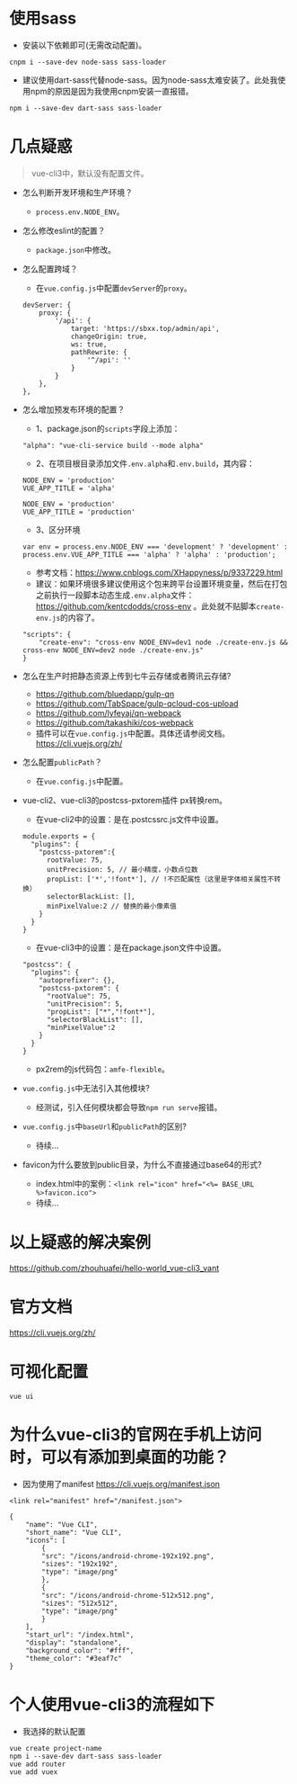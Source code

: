 # 使用sass
* 安装以下依赖即可(无需改动配置)。
```
cnpm i --save-dev node-sass sass-loader
```
* 建议使用dart-sass代替node-sass。因为node-sass太难安装了。此处我使用npm的原因是因为我使用cnpm安装一直报错。
```
npm i --save-dev dart-sass sass-loader
```

# 几点疑惑
> vue-cli3中，默认没有配置文件。
* 怎么判断开发环境和生产环境？
    - ```process.env.NODE_ENV```。
* 怎么修改eslint的配置？
    - ```package.json```中修改。
* 怎么配置跨域？
    - 在```vue.config.js```中配置```devServer```的```proxy```。
    ```
    devServer: {
        proxy: {
            '/api': {
                target: 'https://sbxx.top/admin/api',
                changeOrigin: true,
                ws: true,
                pathRewrite: {
                    '^/api': ''
                }
            }
        },
    },
    ```
* 怎么增加预发布环境的配置？
    - 1、package.json的```scripts```字段上添加：
    ```
    "alpha": "vue-cli-service build --mode alpha"
    ```
    - 2、在项目根目录添加文件```.env.alpha```和```.env.build```，其内容：
    ```
    NODE_ENV = 'production'
    VUE_APP_TITLE = 'alpha'
    ```
    ```
    NODE_ENV = 'production'
    VUE_APP_TITLE = 'production'
    ```
    - 3、区分环境
    ```
    var env = process.env.NODE_ENV === 'development' ? 'development' :
    process.env.VUE_APP_TITLE === 'alpha' ? 'alpha' : 'production';
    ```
    - 参考文档：https://www.cnblogs.com/XHappyness/p/9337229.html
    - 建议：如果环境很多建议使用这个包来跨平台设置环境变量，然后在打包之前执行一段脚本动态生成```.env.alpha```文件：https://github.com/kentcdodds/cross-env 。此处就不贴脚本```create-env.js```的内容了。
    ```
    "scripts": {
        "create-env": "cross-env NODE_ENV=dev1 node ./create-env.js && cross-env NODE_ENV=dev2 node ./create-env.js"
    }
    ```
* 怎么在生产时把静态资源上传到七牛云存储或者腾讯云存储?
    - https://github.com/bluedapp/gulp-qn
    - https://github.com/TabSpace/gulp-qcloud-cos-upload
    - https://github.com/lyfeyaj/qn-webpack
    - https://github.com/takashiki/cos-webpack
    - 插件可以在```vue.config.js```中配置。具体还请参阅文档。https://cli.vuejs.org/zh/
* 怎么配置```publicPath```？
    - 在```vue.config.js```中配置。
* vue-cli2、vue-cli3的postcss-pxtorem插件 px转换rem。
    - 在vue-cli2中的设置：是在.postcssrc.js文件中设置。
    ```
    module.exports = {
      "plugins": {
        "postcss-pxtorem":{
          rootValue: 75,
          unitPrecision: 5, // 最小精度，小数点位数
          propList: ['*','!font*'], // !不匹配属性（这里是字体相关属性不转换）
          selectorBlackList: [],
          minPixelValue:2 // 替换的最小像素值
        }
      }
    }
    ```
    - 在vue-cli3中的设置：是在package.json文件中设置。
    ```
    "postcss": {
      "plugins": {
        "autoprefixer": {},
        "postcss-pxtorem": {
          "rootValue": 75,
          "unitPrecision": 5,
          "propList": ["*","!font*"],
          "selectorBlackList": [],
          "minPixelValue":2
        }
      }
    }
    ```
    - px2rem的js代码包：```amfe-flexible```。
* ```vue.config.js```中无法引入其他模块?
    - 经测试，引入任何模块都会导致```npm run serve```报错。

* ```vue.config.js```中```baseUrl```和```publicPath```的区别?
    - 待续...

* favicon为什么要放到public目录，为什么不直接通过base64的形式?
    - index.html中的案例：```<link rel="icon" href="<%= BASE_URL %>favicon.ico">```
    - 待续...

# 以上疑惑的解决案例
https://github.com/zhouhuafei/hello-world_vue-cli3_vant

# 官方文档
https://cli.vuejs.org/zh/

# 可视化配置
```
vue ui
```

# 为什么vue-cli3的官网在手机上访问时，可以有添加到桌面的功能？
* 因为使用了manifest https://cli.vuejs.org/manifest.json
```
<link rel="manifest" href="/manifest.json">
```
```
{
    "name": "Vue CLI",
    "short_name": "Vue CLI",
    "icons": [
        {
        "src": "/icons/android-chrome-192x192.png",
        "sizes": "192x192",
        "type": "image/png"
        },
        {
        "src": "/icons/android-chrome-512x512.png",
        "sizes": "512x512",
        "type": "image/png"
        }
    ],
    "start_url": "/index.html",
    "display": "standalone",
    "background_color": "#fff",
    "theme_color": "#3eaf7c"
}
```

# 个人使用vue-cli3的流程如下
* 我选择的默认配置
```
vue create project-name
npm i --save-dev dart-sass sass-loader
vue add router
vue add vuex
```
